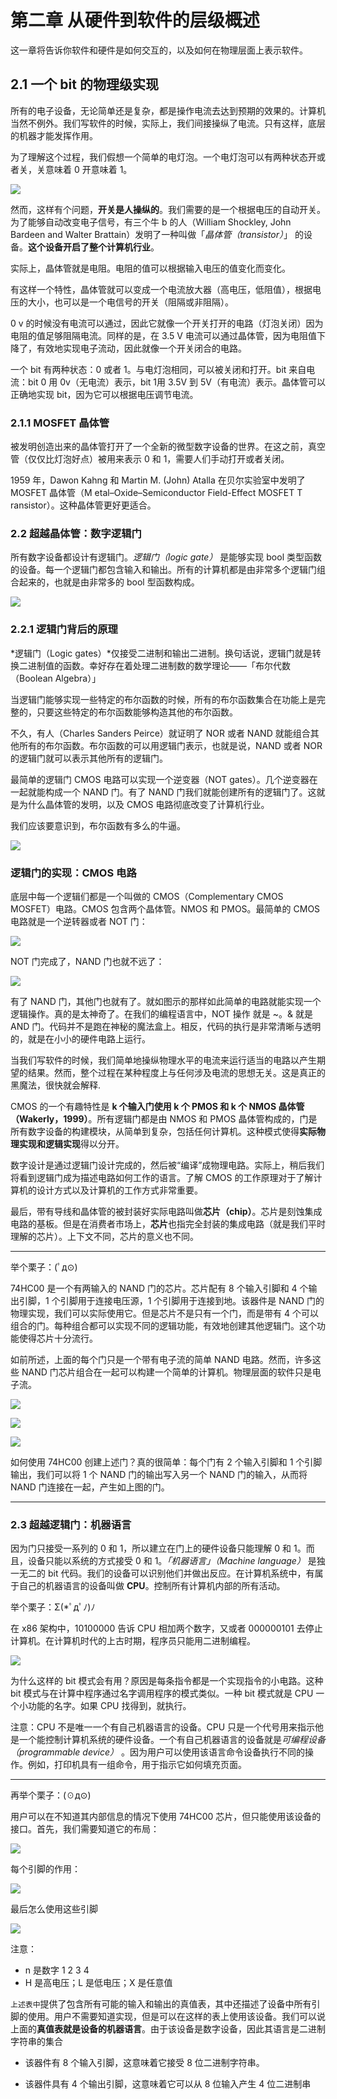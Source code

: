 # 第二章 从硬件到软件的层级概述



这一章将告诉你软件和硬件是如何交互的，以及如何在物理层面上表示软件。



## 2.1 一个 bit 的物理级实现



所有的电子设备，无论简单还是复杂，都是操作电流去达到预期的效果的。计算机当然不例外。我们写软件的时候，实际上，我们间接操纵了电流。只有这样，底层的机器才能发挥作用。



为了理解这个过程，我们假想一个简单的电灯泡。一个电灯泡可以有两种状态开或者关，关意味着 0 开意味着 1。



![](https://upload-images.jianshu.io/upload_images/15548795-c75443a3636baf56.png?imageMogr2/auto-orient/strip%7CimageView2/2/w/1240)



然而，这样有个问题，**开关是人操纵的**。我们需要的是一个根据电压的自动开关。为了能够自动改变电子信号，有三个牛 b 的人（William Shockley, John Bardeen and Walter Brattain）发明了一种叫做「*晶体管（transistor）*」 的设备。**这个设备开启了整个计算机行业**。



实际上，晶体管就是电阻。电阻的值可以根据输入电压的值变化而变化。



有这样一个特性，晶体管就可以变成一个电流放大器（高电压，低阻值），根据电压的大小，也可以是一个电信号的开关（阻隔或非阻隔）。

0 v 的时候没有电流可以通过，因此它就像一个开关打开的电路（灯泡关闭）因为电阻的值足够阻隔电流。同样的是，在 3.5 V 电流可以通过晶体管，因为电阻值下降了，有效地实现电子流动，因此就像一个开关闭合的电路。





一个 bit 有两种状态：0 或者 1。与电灯泡相同，可以被关闭和打开。bit 来自电流：bit 0 用 0v（无电流）表示，bit 1用 3.5V 到 5V（有电流）表示。晶体管可以正确地实现 bit，因为它可以根据电压调节电流。



### 2.1.1 MOSFET 晶体管



被发明创造出来的晶体管打开了一个全新的微型数字设备的世界。在这之前，真空管（仅仅比灯泡好点）被用来表示 0 和 1，需要人们手动打开或者关闭。



1959 年，Dawon Kahng 和 Martin M. (John) Atalla 在贝尔实验室中发明了 MOSFET 晶体管（M etal–Oxide–Semiconductor Field-Effect MOSFET T ransistor）。这种晶体管更好更适合。



### 2.2 超越晶体管：数字逻辑门



所有数字设备都设计有逻辑门。*逻辑门（logic gate）* 是能够实现 bool 类型函数的设备。每一个逻辑门都包含输入和输出。所有的计算机都是由非常多个逻辑门组合起来的，也就是由非常多的 bool 型函数构成。

![](https://upload-images.jianshu.io/upload_images/15548795-0914b1be96585bb4.png?imageMogr2/auto-orient/strip%7CimageView2/2/w/1240)

### 2.2.1 逻辑门背后的原理

*逻辑门（Logic gates）*仅接受二进制和输出二进制。换句话说，逻辑门就是转换二进制值的函数。幸好存在着处理二进制数的数学理论——「布尔代数（Boolean Algebra）」



当逻辑门能够实现一些特定的布尔函数的时候，所有的布尔函数集合在功能上是完整的，只要这些特定的布尔函数能够构造其他的布尔函数。



不久，有人（Charles Sanders Peirce）就证明了 NOR 或者 NAND 就能组合其他所有的布尔函数。布尔函数的可以用逻辑门表示，也就是说，NAND 或者 NOR 的逻辑门就可以表示其他所有的逻辑门。



最简单的逻辑门 CMOS 电路可以实现一个逆变器（NOT gates）。几个逆变器在一起就能构成一个 NAND 门。有了 NAND 门我们就能创建所有的逻辑门了。这就是为什么晶体管的发明，以及 CMOS 电路彻底改变了计算机行业。



我们应该要意识到，布尔函数有多么的牛逼。



![](https://upload-images.jianshu.io/upload_images/15548795-6f4ded1a20349a64.png?imageMogr2/auto-orient/strip%7CimageView2/2/w/1240)



### 逻辑门的实现：CMOS 电路



底层中每一个逻辑们都是一个叫做的 CMOS（Complementary CMOS MOSFET）电路。CMOS 包含两个晶体管。NMOS 和 PMOS。最简单的 CMOS 电路就是一个逆转器或者 NOT 门：



![](https://upload-images.jianshu.io/upload_images/15548795-ba206b6a07617803.png?imageMogr2/auto-orient/strip%7CimageView2/2/w/1240)



NOT 门完成了，NAND 门也就不远了：



![](https://upload-images.jianshu.io/upload_images/15548795-4de3f5e85a50347b.png?imageMogr2/auto-orient/strip%7CimageView2/2/w/1240)





有了 NAND 门，其他门也就有了。就如图示的那样如此简单的电路就能实现一个逻辑操作。真的是太神奇了。在我们的编程语言中，NOT 操作 就是 ~。& 就是 AND 门。代码并不是跑在神秘的魔法盒上。相反，代码的执行是非常清晰与透明的，就是在小小的硬件电路上运行。



当我们写软件的时候，我们简单地操纵物理水平的电流来运行适当的电路以产生期望的结果。然而，整个过程在某种程度上与任何涉及电流的思想无关。这是真正的黑魔法，很快就会解释.



CMOS 的一个有趣特性是 **k 个输入门使用 k 个 PMOS 和 k 个 NMOS 晶体管（Wakerly，1999）**。所有逻辑门都是由 NMOS 和 PMOS 晶体管构成的，门是所有数字设备的构建模块，从简单到复杂，包括任何计算机。这种模式使得**实际物理实现和逻辑实现**得以分开。



数字设计是通过逻辑门设计完成的，然后被“编译”成物理电路。实际上，稍后我们将看到逻辑门成为描述电路如何工作的语言。了解 CMOS 的工作原理对于了解计算机的设计方式以及计算机的工作方式非常重要。



最后，带有导线和晶体管的被封装好实际电路叫做**芯片（chip）**。芯片是刻蚀集成电路的基板。但是在消费者市场上，**芯片**也指完全封装的集成电路（就是我们平时理解的芯片）。上下文不同，芯片的意义也不同。



--------------------------

举个栗子：(ﾟд⊙)



74HC00 是一个有两输入的 NAND 门的芯片。芯片配有 8 个输入引脚和 4 个输出引脚，1 个引脚用于连接电压源，1 个引脚用于连接到地。该器件是 NAND 门的物理实现，我们可以实际使用它。但是芯片不是只有一个门，而是带有 4 个可以组合的门。每种组合都可以实现不同的逻辑功能，有效地创建其他逻辑门。这个功能使得芯片十分流行。



如前所述，上面的每个门只是一个带有电子流的简单 NAND 电路。然而，许多这些 NAND 门芯片组合在一起可以构建一个简单的计算机。物理层面的软件只是电子流。



![](https://upload-images.jianshu.io/upload_images/15548795-f7c5f41cb535dc8a.png?imageMogr2/auto-orient/strip%7CimageView2/2/w/1240)



![](https://upload-images.jianshu.io/upload_images/15548795-4e437eb97fabfbfd.png?imageMogr2/auto-orient/strip%7CimageView2/2/w/1240)



![](https://upload-images.jianshu.io/upload_images/15548795-ee3971ac89567de8.png?imageMogr2/auto-orient/strip%7CimageView2/2/w/1240)



如何使用 74HC00 创建上述门？真的很简单：每个门有 2 个输入引脚和 1 个引脚输出，我们可以将 1 个 NAND 门的输出写入另一个 NAND 门的输入，从而将 NAND 门连接在一起，产生如上图的门。



--------------------------





### 2.3 超越逻辑门：机器语言



因为门只接受一系列的 0 和 1，所以建立在门上的硬件设备只能理解 0 和 1。而且，设备只能以系统的方式接受 0 和 1。*「机器语言」（Machine language）* 是独一无二的 bit 代码。我们的设备可以识别他们并做出反应。在计算机系统中，有属于自己的机器语言的设备叫做 **CPU**。控制所有计算机内部的所有活动。



举个栗子：Σ(*ﾟдﾟﾉ)ﾉ



在 x86 架构中，10100000 告诉 CPU 相加两个数字，又或者 000000101 去停止计算机。在计算机时代的上古时期，程序员只能用二进制编程。



![](https://upload-images.jianshu.io/upload_images/15548795-ba59c11748d564f5.png?imageMogr2/auto-orient/strip%7CimageView2/2/w/1240)



为什么这样的 bit 模式会有用？原因是每条指令都是一个实现指令的小电路。这种 bit 模式与在计算中程序通过名字调用程序的模式类似。一种 bit 模式就是 CPU 一个小功能的名字。如果 CPU 找得到，就执行。



注意：CPU 不是唯一一个有自己机器语言的设备。CPU 只是一个代号用来指示他是一个能控制计算机系统的硬件设备。一个有自己机器语言的设备就是*可编程设备（programmable device）* 。因为用户可以使用该语言命令设备执行不同的操作。例如，打印机具有一组命令，用于指示它如何填充页面。



-------------------------------------



再举个栗子：(☉д⊙)



用户可以在不知道其内部信息的情况下使用 74HC00 芯片，但只能使用该设备的接口。首先，我们需要知道它的布局：



![](https://upload-images.jianshu.io/upload_images/15548795-d1e147eedd3b0e1c.png?imageMogr2/auto-orient/strip%7CimageView2/2/w/1240)



每个引脚的作用：



![](https://upload-images.jianshu.io/upload_images/15548795-1388206ddbce007d.png?imageMogr2/auto-orient/strip%7CimageView2/2/w/1240)

最后怎么使用这些引脚



![](https://upload-images.jianshu.io/upload_images/15548795-eadc1c292f2d01d7.png?imageMogr2/auto-orient/strip%7CimageView2/2/w/1240)



注意：



+ n 是数字 1 2 3 4
+ H 是高电压；L 是低电压；X 是任意值



`上述表中`提供了包含所有可能的输入和输出的真值表，其中还描述了设备中所有引脚的使用。用户不需要知道实现，但是可以在这样的表上使用该设备。我们可以说上面的**真值表就是设备的机器语言**。由于该设备是数字设备，因此其语言是二进制字符串的集合



+ 该器件有 8 个输入引脚，这意味着它接受 8 位二进制字符串。

+ 该器件具有 4 个输出引脚，这意味着它可以从 8 位输入产生 4 位二进制串

